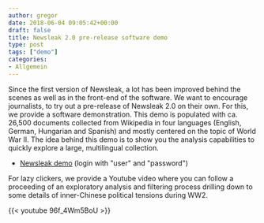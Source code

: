 ```yaml
---
author: gregor
date: 2018-06-04 09:05:42+00:00
draft: false
title: Newsleak 2.0 pre-release software demo
type: post
tags: ["demo"]
categories:
- Allgemein
---
```


Since the first version of Newsleak, a lot has been improved behind the scenes as well as in the front-end of the software. We want to encourage journalists, to try out a pre-release of Newsleak 2.0 on their own. For this, we provide a software demonstration. This demo is populated with ca. 26,500 documents collected from Wikipedia in four languages (English, German, Hungarian and Spanish) and mostly centered on the topic of World War II. The idea behind this demo is to show you the analysis capabilities to quickly explore a large, multilingual collection.

* [Newsleak demo](https://ltdemos.informatik.uni-hamburg.de/newsleak/) (login with "user" and "password")

For lazy clickers, we provide a Youtube video where you can follow a proceeding of an exploratory analysis and filtering process drilling down to some details of inner-Chinese political tensions during WW2.

{{< youtube 96f_4Wm5BoU >}}

